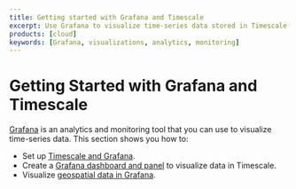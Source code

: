 ```yaml
---
title: Getting started with Grafana and Timescale
excerpt: Use Grafana to visualize time-series data stored in Timescale
products: [cloud]
keywords: [Grafana, visualizations, analytics, monitoring]
---
```


# Getting Started with Grafana and Timescale

[Grafana][grafana-website] is an analytics and monitoring tool that
you can use to visualize time-series data. This section shows you how to:

*   Set up [Timescale and Grafana][install-grafana].
*   Create a [Grafana dashboard and panel][tutorial-grafana-dashboards] to
    visualize data in Timescale.
*   Visualize [geospatial data in Grafana][tutorial-grafana-geospatial].

[grafana-website]: https://www.grafana.com
[install-grafana]: /use-timescale/:currentVersion:/integrations/observability-alerting/grafana/installation
[tutorial-grafana-dashboards]: /use-timescale/:currentVersion:/integrations/observability-alerting/grafana/create-dashboard-and-panel/
[tutorial-grafana-geospatial]: /use-timescale/:currentVersion:/integrations/observability-alerting/grafana/geospatial-dashboards/
